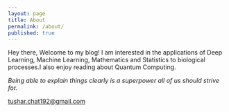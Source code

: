 ```yaml
---
layout: page
title: About
permalink: /about/
published: true
---
```


Hey there, Welcome to my blog! I am interested in the applications of Deep Learning, Machine Learning, Mathematics and Statistics to biological processes.I also enjoy reading about Quantum Computing. 


*Being able to explain things clearly is a superpower all of us should strive for.*


[tushar.chat192@gmail.com](mailto:tushar.chat192@gmail.com)
